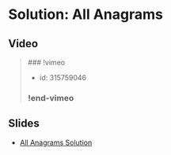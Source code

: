 
# Solution: All Anagrams



## Video

<blockquote>
### !vimeo

* id: 315759046

### !end-vimeo
</blockquote>



## Slides

* [All Anagrams Solution](https://docs.google.com/a/hackreactor.com/presentation/d/1qiEevrJvw_0ROIQhwyFDkvfvjNB1hFu8Y1xbeGmjVVA/embed?start=false&loop=false&delayms=3000)

